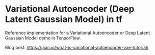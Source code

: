 # Variational Autoencoder (Deep Latent Gaussian Model) in tf
Reference implementation for a Variational Autoencoder or Deep Latent Gaussian Model demo in TensorFlow.

Blog post: https://jaan.io/what-is-variational-autoencoder-vae-tutorial/
